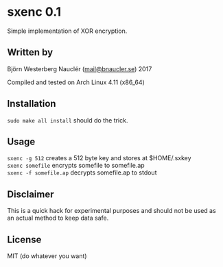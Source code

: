 # sxenc 0.1
Simple implementation of XOR encryption.

## Written by
Björn Westerberg Nauclér (mail@bnaucler.se) 2017

Compiled and tested on Arch Linux 4.11 (x86\_64)

## Installation
`sudo make all install` should do the trick.

## Usage
`sxenc -g 512` creates a 512 byte key and stores at $HOME/.sxkey  
`sxenc somefile` encrypts somefile to somefile.ap  
`sxenc -f somefile.ap` decrypts somefile.ap to stdout

## Disclaimer
This is a quick hack for experimental purposes and should not be used as an actual method to keep data safe.

## License
MIT (do whatever you want)
